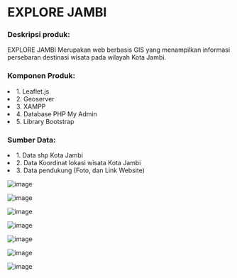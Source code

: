 <h1>EXPLORE JAMBI</h1>
<h3>Deskripsi produk:</h3>

EXPLORE JAMBI Merupakan web berbasis GIS yang menampilkan informasi persebaran destinasi wisata pada wilayah Kota Jambi.

<h3>Komponen Produk:</h3>
<li>1. Leaflet.js</li>
<li>2. Geoserver</li>
<li>3. XAMPP</li>
<li>4. Database PHP My Admin</li>
<li>5. Library Bootstrap</li>

<h3>Sumber Data:</h3>
<li>1. Data shp Kota Jambi</li>
<li>2. Data Koordinat lokasi wisata Kota Jambi</li>
<li>3. Data pendukung (Foto, dan Link Website)</li>

![image](https://github.com/Gitafdla/wisata/assets/118282690/745aa50f-54a2-4665-8fdc-b4518e22e4ec)

![image](https://github.com/Gitafdla/wisata/assets/118282690/646d33b9-d1b5-4f70-9163-de1942d63381)

![image](https://github.com/Gitafdla/wisata/assets/118282690/c844c615-ddd0-4645-9587-484353d45ace)

![image](https://github.com/Gitafdla/wisata/assets/118282690/632b001d-2790-4a74-bedb-d73003f59c7b)

![image](https://github.com/Gitafdla/wisata/assets/118282690/02ca4d8f-7fb9-41c5-b62f-51a771c59bc9)

![image](https://github.com/Gitafdla/wisata/assets/118282690/c4965a55-41c7-4336-90ad-d1958a2921c6)

![image](https://github.com/Gitafdla/wisata/assets/118282690/cbf640d7-7caa-4c9f-ad54-c2236e0ff9b4)










